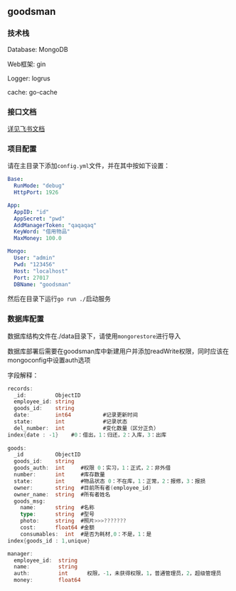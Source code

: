 ## goodsman

### 技术栈

Database: MongoDB

Web框架: gin

Logger: logrus

cache:  go-cache

### 接口文档

[详见飞书文档](https://xn4zlkzg4p.feishu.cn/wiki/wikcnljIjh0Czj0VtsLD0wt45Od)

### 项目配置

请在主目录下添加`config.yml`文件，并在其中按如下设置：

```yaml
Base:
  RunMode: "debug"
  HttpPort: 1926

App:
  AppID: "id"
  AppSecret: "pwd"
  AddManagerToken: "qaqaqaq"
  KeyWord: "借用物品"
  MaxMoney: 100.0

Mongo: 
  User: "admin"
  Pwd: "123456"
  Host: "localhost"
  Port: 27017
  DBName: "goodsman"

```

然后在目录下运行`go run ./`启动服务



### 数据库配置

数据库结构文件在./data目录下，请使用`mongorestore`进行导入

数据库部署后需要在goodsman库中新建用户并添加readWrite权限，同时应该在mongoconfig中设置auth选项

字段解释：

```go
records:
  _id:         ObjectID
  employee_id: string
  goods_id:    string
  date:		   int64          #记录更新时间
  state:	   int            #记录状态
  del_number:  int            #变化数量（区分正负）
index{date : -1}    #0：借出，1：归还，2：入库，3：出库
  
goods:
  _id          ObjectID
  goods_id:    string
  goods_auth:  int     #权限 0：实习，1：正式，2：非外借
  number:	   int	   #库存数量
  state:	   int     #物品状态 0：不在库，1：正常，2：报修，3：报损
  owner:	   string  #目前所有者(employee_id)
  owner_name:  string  #所有者姓名
  goods_msg:
    name:	   string  #名称
    type:	   string  #型号
    photo:	   string  #照片>>>???????
    cost:	   float64 #金额
    consumables:  int  #是否为耗材,0：不是，1：是
index{goods_id : 1,unique}

manager:
  employee_id:  string
  name:         string
  auth:         int      权限，-1，未获得权限，1，普通管理员，2，超级管理员
  money:        float64
  
 
```
